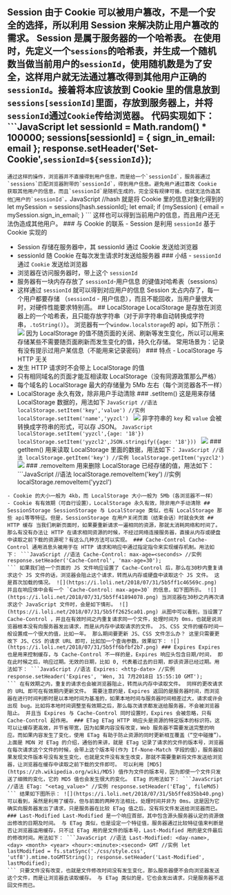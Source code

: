 
## Session 由于 Cookie 可以被用户篡改，不是一个安全的选择，所以利用 Session 来解决防止用户篡改的需求。 Session 是属于服务器的一个哈希表。 在使用时，先定义一个`sessions`的哈希表，并生成一个随机数当做当前用户的`sessionId`，使用随机数是为了安全，这样用户就无法通过篡改得到其他用户正确的`sessionId`。接着将本应该放到 Cookie 里的信息放到`sessions[sessionId]`里面，存放到服务器上，并将`sessionId`通过`Cookie`传给浏览器。 代码实现如下： ```JavaScript let sessionId = Math.random() * 100000; sessions[sessionId] = { sign_in_email: email }; response.setHeader('Set-Cookie',`sessionId=${sessionId}`);
``` 通过这样的操作，浏览器并不直接得到用户信息，而是给一个`sessionId`，服务器通过`sessions`匹配浏览器附带的`sessionId`，得到用户信息。避免用户通过篡改 Cookie 获取其他用户的信息，而且`sessionId`是随机生成的，完全没有规律可循，也就无法伪造其他用户的`sessionId`。 ```JavaScript //hash 就是将 Cookie 里的信息对象化得到的 let mySession = sessions[hash.sessionId]; let email; if (mySession) { email = mySession.sign_in_email; }
``` 这样也可以得到当前用户的信息，而且用户还无法伪造成其他用户。 ### 与 Cookie 的联系 - Session 是利用 `sessionId` 基于 Cookie 实现的
- Session 存储在服务器中，其 sessionId 通过 Cookie 发送给浏览器
- sessionId 随 Cookie 在每次发生请求时发送给服务器 ### 小结 - `sessionId` 通过 `Cookie` 发送给浏览器
- 浏览器在访问服务器时，带上这个 `sessionId`
- 服务器有一块内存存放了 `sessionId`-用户信息 的键值对哈希表（sessions）
- 这样通过 `sessionId` 就可以得到对应用户的信息 Session 太占内存了，每一个用户都要存储 （`sessionId` - 用户信息），而且不能回收，当用户量很大时，对硬件性能要求特别高。 ## LocalStorage LocalStorage 是存放在浏览器上的一个哈希表，且只能存放字符串（对于非字符串自动转换成字符串，`.toString()`）。 浏览器有一个`window.localstorage`的 api，如下所示： ![](https://i.loli.net/2018/07/30/5b5f2c0761e0e.png) 因为 LocalStorage 的值不随页面的关闭、刷新等发生变化，所以可以用来存储某些不需要随页面刷新而发生变化的值，持久化存储。 常用场景为：记录有没有提示过用户某信息（不能用来记录密码） ### 特点 - LocalStorage 与 HTTP 无关
- 发生 HTTP 请求时不会带上 LocalStorage 的值
- 只有相同域名的页面才能互相读取 LocalStorage（没有同源政策那么严格）
- 每个域名的 LocalStorage 最大的存储量为 5Mb 左右（每个浏览器各不一样）
- LocalStorage 永久有效，除非用户手动清除 ### .setItem() 这是用来存储 LocalStorage 数据的，用法如下 ```JavaScript //语法 localStorage.setItem('key','value') //实例 localStorage.setItem('name','yyzcl')
``` ![](https://i.loli.net/2018/07/30/5b5f2dfc8edd8.png) 非字符串的 `key` 和 `value` 会被转换成字符串的形式，可以存 JSON。 ```JavaScript localStorage.setItem('yyzcl',{age: '18'}) localStorage.setItem('yyzcl2',JSON.stringify({age: '18'}))
``` ![](https://i.loli.net/2018/07/30/5b5f2f0a9a9fa.png) ### getItem() 用来读取 LocalStorage 里面的数据，用法如下： ```JavaScript //语法 localStorage.getItem('key') //实例 localStorage.getItem('yyzcl2')
``` ![](https://i.loli.net/2018/07/30/5b5f2ff99683e.png) ### .removeItem 用来删除 LocalStorage 已经存储的值，用法如下： ```JavaScript //语法 localStorage.removeItem('key') //实例 localStorage.removeItem('yyzcl')
``` ![](https://i.loli.net/2018/07/31/5b5f36fcabf82.png) ### .clear() 清空 LocalStorage 的值。 ### 与 Cookie 的关系 - Cookie 会随 HTTP 请求发送给服务器，而 LocalStorage 不会
- Cookie 的大小一般为 4kb，而 LocalStorage 大小一般为 5Mb（各浏览器不一样）
- Cookie 有有效期（可自行设置），LocalStorage 永久有效，除非用户手动清除 ## SessionStorage SessionStorage 与 LocalStorage 类似，也有 LocalStorage 那些 api等等特征。但是，SessionStorage 在用户关闭页面（结束会话）时就会失效 ## HTTP 缓存 当我们刷新页面时，如果要重新请求一遍相同的资源，那就太消耗网络和时间了。那么有没有办法让 HTTP 在请求相同资源的时候，不经过网络连接服务器，直接从内存或硬盘中读取之前下载的资源呢？有这么几种方法可以实现。 ### Cache-Control Cache-Control 通用消息头被用于在 HTTP 请求和响应中通过指定指令来实现缓存机制。用法如下： ```JavaScript //语法 Cache-Control: max-age=<seconds> //实例 response.setHeader('Cache-Control', 'max-age=30');
``` 如果我们给一个页面的 JS 文件响应设置了 Cache-Control 后，那么在30秒内重复请求这个 JS 文件的话，浏览器会阻止这个请求，转而从内存或硬盘中读取这个 JS 文件。 这是首次加载的情况。 ![](https://i.loli.net/2018/07/31/5b5ff1c46569c.png) 并且在响应体中会有一个 `Cache-Control: max-age=30` 的信息，如下图所示。 ![](https://i.loli.net/2018/07/31/5b5ff41894078.png) 当浏览器在30秒之内再次请求这个 JavaScript 文件时，会是如下情形。 ![](https://i.loli.net/2018/07/31/5b5ff2625ca01.png) 从图中可以看到，当设置了 Cache-Control ，并且在有效时间之内重复请求同一个文件，处理时间为 0ms，也就是说浏览器根本没有向服务器发出请求，而是从内存中读取请求的文件。 JS、CSS 文件的缓存时间一般设置成一个很大的值，比如一年。 那么期间要更新 JS、CSS 文件怎么办？ 这里只需要更改下 JS、CSS 的请求 URL 即可，比如加一个查询参数。效果如下： ![](https://i.loli.net/2018/07/31/5b5ff6bfbf2b7.png) ### Expires Expires 也是用来控制缓存，与 Cache-Control 不一样的是，Expires 响应头包含日期/时间， 即在此时候之后，响应过期。无效的日期，比如 0, 代表着过去的日期，即该资源已经过期。用法如下： ```JavaScript //语法 Expires: <http-date> //实例 response.setHeader('Expires', 'Wen, 31 7月2018日 15:55:10 GMT');
``` 在有效期之内，重复的请求也会被浏览器阻止，转而从内存中读取文件。 同样的更改请求的 URL 即可在有效期内更新文件。 需要注意的是，Expires 返回的是服务器时间，而浏览器在进行时间判断时是以本地时间为基准的，如果本地时间与服务器时间相差过大，请求或许会出现 bug。比如将本地时间调整至有效期之后，那么每次请求都发送给服务器，不会被浏览器阻止。 并且当 Expires 与 Cache-Control 同时设置时，Expires 会被忽略，只有 Cache-Control 起作用。 ### ETag ETag HTTP 响应头是资源的特定版本的标识符。这可以让缓存更高效，并节省带宽，因为如果内容没有改变，Web 服务器不需要发送完整的响应。而如果内容发生了变化，使用 ETag 有助于防止资源的同时更新相互覆盖（“空中碰撞”）。 上面是 MDN 对 ETag 的介绍，通俗的来讲，就是 ETag 记录了请求的文件的版本号，浏览器在每次请求这个文件的时候，会带上这个版本号(作为 If-None-Match 字段的值），服务器如果发现文件版本号没有发生变化，也就是文件没有发生改变，那就不需要重新将文件发送给浏览器，让浏览器在缓存中读取之前下载的文件即可。 可以利用 [MD5](https://zh.wikipedia.org/wiki/MD5) 值作为文件的版本号，因为即使一个文件只发送了细微的变化，它的 MD5 值也会发生很大的变化。 ETag 的用法如下： ```JavaScript //语法 ETag: "<etag_value>" //实例 response.setHeader('ETag', fileMd5)
``` 结果如下图所示： ![](https://i.loli.net/2018/07/31/5b5ffe835bb40.png) 可以看到，虽然是利用了缓存，但与前面的两种方法相比，处理时间并非为 0ms。这是因为它确实向服务器发出了请求，只是服务器在比较 ETag 值之后，没有将文件发送给浏览器而已。 ### Last-Modified Last-Modified 是一个响应首部，其中包含源头服务器认定的资源做出修改的日期及时间。 与 ETag 类似，也是设定一个特征值，服务器通过比较特征值来判断是否让浏览器运用缓存，只不过 ETag 用的是文件的版本号，Last-Modified 用的是文件最后的修改时间。用法如下： ```JavaScript //语法 Last-Modified: <day-name>, <day> <month> <year> <hour>:<minute>:<second> GMT //实例 let lastModified = fs.statSync('./css/style.css', 'utf8').mtime.toGMTString(); response.setHeader('Last-Modified', lastModified);
``` 只要文件没有改变，也就是文件修改时间没有发生变化，那么服务器便不会向浏览器发送这个文件，而是让浏览器去读取缓存。 与 ETag 类似的是，它也会发出请求，只是服务器不返回文件而已。
